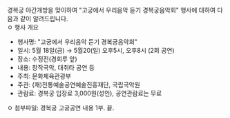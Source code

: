 경복궁 야간개방을 맞이하여 "고궁에서 우리음악 듣기 경복궁음악회" 행사에 대하여 다음과 같이 알려드립니다.   
ㅇ 행사 개요
  - 행사명: "고궁에서 우리음악 듣기 경복궁음악회"
  - 일시: 5월 18일(금) → 5월20(일) 오후5시, 오후8시 (2회 공연)
  - 장소: 수정전(경회루 앞)
  - 내용: 창작국악, 대취타 공연 등
  - 주최: 문화체육관광부
  - 주관: (재)전통예술공연예술진흥재단, 국립국악원
  - 관람료: 경복궁 입장료 3,000원(성인), 공연관람료는 무료

ㅇ 첨부파일: 경복궁 고궁공연 내용 1부. 끝.